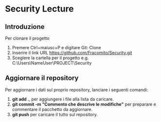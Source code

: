 # Security Lecture
## Introduzione
Per clonare il progetto 
1. Premere Ctrl+maiusc+P e digitare Git: Clone
2. Inserire il link URL https://github.com/Fracomito/Security.git
3. Sceglere la cartella per il progetto e.g. C:\Users\NameUser\PROJECT\Security

## Aggiornare il repository
Per aggiornare i dati sul proprio repository, lanciare i seguenti comandi:
1. **git add .**, per aggiungere i file alla lista da caricare.
2. **git commit -m "Commento che descrive le modifiche"** per preparare e commentare il pacchetto da aggiornare.
3. **git push** per caricare il tutto sul repository.


